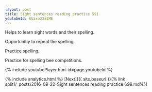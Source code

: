 ```yaml
---
layout: post
title: Sight sentences reading practice 591
youtubeId: GUzxo23e2ME
---
```

 
 
Helps to learn sight words and their spelling.

Opportunitiy to repeat the spelling. 

Practice spelling. 
 
Practice for spelling bee competitions. 
 
{% include youtubePlayer.html id=page.youtubeId %}
 
 
{% include analytics.html %} 
[Next]({{ site.baseurl }}{% link  split1/_posts/2016-09-22-Sight sentences reading practice 699.md%})
 
